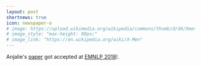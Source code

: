 ```yaml
---
layout: post
shortnews: true
icon: newspaper-o
# image: https://upload.wikimedia.org/wikipedia/commons/thumb/d/d4/Xmencomic-logo.svg/2000px-Xmencomic-logo.svg.png
# image_style: "max-height: 80px;"
# image_link: "https://en.wikipedia.org/wiki/X-Men"
---
```

Anjalie's <a href="https://arxiv.org/pdf/1808.09386.pdf">paper</a> got accepted at <a href="https://emnlp2018.org/">EMNLP 2018</a>!.
